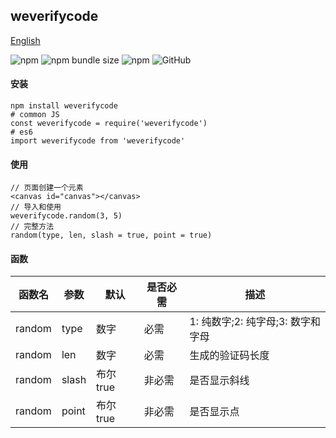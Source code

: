 ## weverifycode

[English](./README.md 'English')

![npm](https://img.shields.io/npm/v/weverifycode) ![npm bundle size](https://img.shields.io/bundlephobia/min/weverifycode) ![npm](https://img.shields.io/npm/dt/weverifycode) ![GitHub](https://img.shields.io/github/license/MuYi086/npm_package)

#### 安装
```SHELL
npm install weverifycode
# common JS
const weverifycode = require('weverifycode')
# es6
import weverifycode from 'weverifycode'
```

#### 使用
```JS
// 页面创建一个元素
<canvas id="canvas"></canvas>
// 导入和使用
weverifycode.random(3, 5)
// 完整方法
random(type, len, slash = true, point = true)
```
#### 函数

函数名|参数|默认|是否必需|描述|
--|--|--|--|--|
random|type|数字|必需|1: 纯数字;2: 纯字母;3: 数字和字母|
random|len|数字|必需|生成的验证码长度|
random|slash|布尔 true|非必需|是否显示斜线|
random|point|布尔 true|非必需|是否显示点|